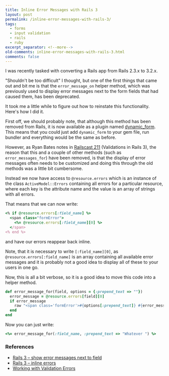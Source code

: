 ```yaml
---
title: Inline Error Messages with Rails 3
layout: post
permalink: /inline-error-messages-with-rails-3/
tags:
  - forms
  - input validation
  - rails
  - ruby
excerpt_separator: <!--more-->
old-comments: inline-error-messages-with-rails-3.html
comments: false
---
```


I was recently tasked with converting a Rails app from Rails 2.3.x to 3.2.x.

"Shouldn't be too difficult" I thought, but one of the first things that came out and bit me is that the `error_message_on` helper method, which was previously used to display error messages next to the form fields that had caused them, has been deprecated.

It took me a little while to figure out how to reinstate this functionality. Here's how I did it.

<!--more-->

First off, we should probably note, that although this method has been removed from Rails, it is now available as a plugin named [dynamic_form](https://github.com/joelmoss/dynamic_form "Helpers to deal with your model backed forms in Rails3"). This means that you could just add `dynamic_form` to your gem file, run bundler and everything would be the same as before.

However, as Ryan Bates notes in [Railscast 211](http://railscasts.com/episodes/211-validations-in-rails-3 "Rails 3 offers several new additions to validations. Here learn how to make a custom error_messages partial, reflect on validations, and clean up complex validations in a model.") (Validations in Rails 3), the reason that this and a couple of other methods (such as `error_messages_for`) have been removed, is that the display of error messages often needs to be customized and doing this through the old methods was a little bit cumbersome.

Instead we now have access to `@resource.errors` which is an instance of the class `ActiveModel::Errors` containing all errors for a particular resource, where each key is the attribute name and the value is an array of strings with all errors.

That means that we can now write:

```ruby
<% if @resource.errors[:field_name] %>
  <span class="formError">
    <%= @resource.errors[:field_name][0] %>
  </span>
<% end %>
```

and have our errors reappear back inline.

Note, that it is necessary to write `[:field_name][0]`, as `@resource.errors[:field_name]` is an array containing all available error messages and it is probably not a good idea to display all of these to your users in one go.

Now, this is all a bit verbose, so it is a good idea to move this code into a helper method.

```ruby
def error_message_for(field, options = {:prepend_text => ""})
  error_message = @resource.errors[field][0]
  if error_message
    raw "<span class='formError'>#{options[:prepend_text]} #{error_message}</span>"
  end
end
```

Now you can just write:

```ruby
<%= error_message_for(:field_name, :prepend_text => "Whatever ") %>
```

### References

- [Rails 3 – show error messages next to field ](http://stackoverflow.com/questions/10775407/rails-3-inline-errors "StackOverflow")
- [Rails 3 – inline errors](http://stackoverflow.com/questions/5646855/show-error-messages-next-to-field "StackOverflow")
- [Working with Validation Errors](http://guides.rubyonrails.org/active_record_validations.html#working-with-validation-errors "Active Record Validations")
